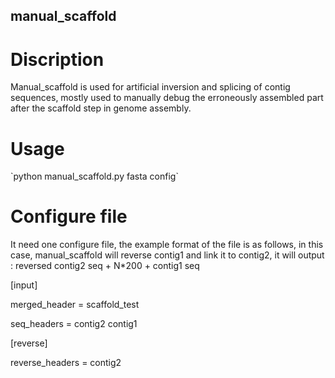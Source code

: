 ## manual_scaffold

# Discription 
Manual_scaffold is used for artificial inversion and splicing of contig sequences, mostly used to manually debug the erroneously assembled part after the scaffold step in genome assembly.


# Usage

\`python manual_scaffold.py fasta config\`


# Configure file
It need one configure file, the example format of the file is as follows, in this case, manual_scaffold will reverse contig1 and link it to contig2, it will output : reversed contig2 seq + N*200 + contig1 seq

[input]

merged_header = scaffold_test

seq_headers = contig2 contig1

[reverse]

reverse_headers = contig2